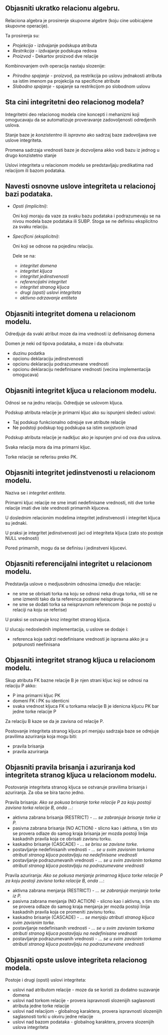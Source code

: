 ## Objasniti ukratko relacionu algebru.

Relaciona algebra je prosirenje skupovne algebre (koju cine uobicajene skupovne operacije).

Ta prosirenja su:
- *Projekcija* - izdvajanje podskupa atributa
- *Restrikcija* - izdvajanje podskupa redova
- *Proizvod* - Dekartov proizvod dve relacije

Kombinovanjem ovih operacija nastaju slozenije:
- *Prirodno spajanje* - proizvod, pa restrikcija po uslovu jednakosti atributa sa istim imenom pa projekcija na specificne atribute
- *Slobodno spajanje* - spajanje sa restrikcijom po slobodnom uslovu

## Sta cini integritetni deo relacionog modela?

Integritetni deo relacionog modela cine koncepti i mehanizmi koji omogucavaju da se automatizuje proveravanje zadovoljenosti odredjenih uslova.

Stanje baze je *konzistentno* ili *ispravno* ako sadrzaj baze zadovoljava sve uslove integriteta.

Promena sadrzaja vrednosti baze je dozvoljena akko vodi bazu iz jednog u drugo konzistetno stanje

Uslovi integriteta u relacionom modelu se predstavljaju predikatima nad relacijom ili bazom podataka.

## Navesti osnovne uslove integriteta u relacionoj bazi podataka.

- *Opsti (implicitni)*:

    Oni koji moraju da vaze za svaku bazu podataka i podrazumevaju se na nivou modela baze podataka ili SUBP. Stoga se ne definisu eksplicitno za svaku relaciju.

- *Specificni (eksplicitni)*:

    Oni koji se odnose na pojedinu relaciju.

    Dele se na:
    - *integritet domena*
    - *integritet kljuca*
    - *integritet jedinstvenosti*
    - *referencijalni integritet*
    - *integritet stranog kljuca*
    - *drugi (opsti) uslovi integriteta*
    - *aktivno odrzavanje entiteta*

## Objasniti integritet domena u relacionom modelu.

Odredjuje da svaki atribut moze da ima vrednosti iz definisanog domena

Domen je neki od tipova podataka, a moze i da obuhvata:
- duzinu podatka
- opcionu deklaraciju jedinstvenosti
- opcionu deklaraciju podrazumevane vrednosti
- opcionu deklaraciju nedefinisane vrednosti (vecina implementacija omogucava)

## Objasniti integritet kljuca u relacionom modelu.

Odnosi se na jednu relaciju. Odredjuje se uslovom kljuca.

Podskup atributa relacije je primarni kljuc ako su ispunjeni sledeci uslovi:
- Taj podskup funkcionalno odrejuje sve atribute relacije
- Ne podstoji podskup tog podskupa sa istim svojstvom iznad

Podskup atributa relacije je nadkljuc ako je ispunjen prvi od ova dva uslova.

Svaka relacija mora da ima primarni kljuc.

Torke relacije se referisu preko PK.

## Objasniti integritet jedinstvenosti u relacionom modelu.

Naziva se i *integritet entiteta*.

Primarni kljuc relacije ne sme imati nedefinisane vrednosti, niti dve torke relacije imati dve iste vrednosti primarnih kljuceva.

U doslednim relacionim modelima integritet jedinstvenosti i integritet kljuca su jednaki.

U praksi je integritet jedinstvenosti jaci od integriteta kljuca (zato sto postoje NULL vrednosti)

Pored primarnih, mogu da se definisu i jedinstveni kljucevi.

## Objasniti referencijalni integritet u  relacionom modelu.

Predstavlja uslove o medjusobnim odnosima izmedju dve relacije:
- ne sme se obrisati torka na koju se odnosi neka druga torka, niti se ne sme izmeniti tako da ta referenca postane neispravna
- ne sme se dodati torka sa neispravnom referencom (koja ne postoji u relaciji na koju se referise)

U praksi se ostvaruje kroz integritet stranog kljuca.

U slucaju nedoslednih implementacija, u uslove se dodaje i:
- referenca koja sadrzi nedefinisane vrednosti je ispravna akko je u potpunosti neefinisana

## Objasniti integritet stranog kljuca u relacionom modelu.

Skup atributa FK bazne relacije B je njen strani kljuc koji se odnosi na relaciju P akko:
- P ima primarni kljuc PK
- domeni FK i PK su identicni
- svaka vrednost kljuca FK u torkama relacije B je idenicna kljucu PK bar jedne torke relacije P

Za relaciju B kaze se da je zavisna od relacije P.

Postovanje integriteta stranog kljuca pri menjaju sadrzaja baze se odrejuje pravilima azuriranja koja mogu biti:
- pravila brisanja
- pravila azuriranja

## Objasniti pravila brisanja i azuriranja kod integriteta stranog kljuca u relacionom modelu.

Postovanje integriteta stranog kljuca se ostvaruje pravilima brisanja i azuriranja. Za oba se bira tacno jedno.

Pravila brisanja: *Ako se pokusa brisanje torke relacije P za koju postoji zavisna torka relacije B, onda ...*:
- aktivna zabrana brisanja (RESTRICT) - *... se zabranjuje brisanje torke iz P.*
- pasivna zabrana brisanja (NO ACTION) - slicno kao i aktivna, s tim sto se provera odlaze do samog kraja brisanja jer mozda postoji linija kaskadnih pravila koja ce obrisati zavisnu torku.
- kaskadno brisanje (CASCADE) - *... se brisu se zavisne torke.*
- postavljanje nedefinisanih vrednosti - *... se u svim zavisnim torkama atributi stranog kljuca postavljaju na nedefinisane vrednosti*
- postavljanje podrazumevanih vrednosti - *... se u svim zavisnim torkama atributi stranog kljuca postavljaju na podrazumevane vrednosti*

Pravila azuriranja: *Ako se pokusa menjanje primarnog kljuca torke relacije P za koju postoji zavisna torka relacije B, onda ...*:
- aktivna zabrana menjanja (RESTRICT) - *... se zabranjuje menjanje torke iz P.*
- pasivna zabrana menjanja (NO ACTION) - slicno kao i aktivna, s tim sto se provera odlaze do samog kraja menjanja jer mozda postoji linija kaskadnih pravila koja ce promeniti zavisnu torku.
- kaskadno brisanje (CASCADE) - *... se menjaju atributi stranog kljuca svim zavisnim torke.*
- postavljanje nedefinisanih vrednosti - *... se u svim zavisnim torkama atributi stranog kljuca postavljaju na nedefinisane vrednosti*
- postavljanje podrazumevanih vrednosti - *... se u svim zavisnim torkama atributi stranog kljuca postavljaju na podrazumevane vrednosti*

## Objasniti opste uslove integriteta relacionog modela.

Postoje i drugi (opsti) uslovi integriteta:
- uslovi nad atributom relacije - moze da se koristi za dodatno suzavanje domena
- uslovi nad torkom relacije - provera ispravnosti slozenijih saglasnosti atributa jedne torke relacije
- uslovi nad relacijom - globalnog karaktera, provera ispravnosti slozenijih saglasnosti torki u okviru jedne relacije
- uslovi nad bazom podataka - globalnog karaktera, provera slozenijih uslova integriteta
